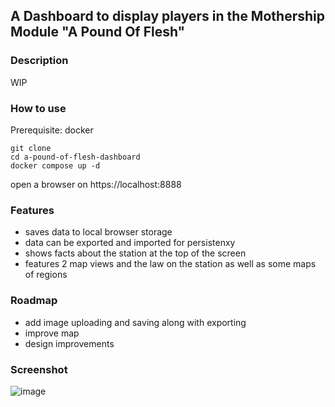 ## A Dashboard to display players in the Mothership Module "A Pound Of Flesh"

### Description
WIP

### How to use
Prerequisite: docker
```
git clone
cd a-pound-of-flesh-dashboard
docker compose up -d
```
open a browser on https://localhost:8888

### Features
- saves data to local browser storage
- data can be exported and imported for persistenxy
- shows facts about the station at the top of the screen
- features 2 map views and the law on the station as well as some maps of regions

### Roadmap
- add image uploading and saving along with exporting
- improve map
- design improvements

### Screenshot
![image](https://github.com/Erik-Schuetze/a-pound-of-flesh-dashboard/assets/44951681/396bdc48-fafa-44be-ae45-b96a1d12b14d)
